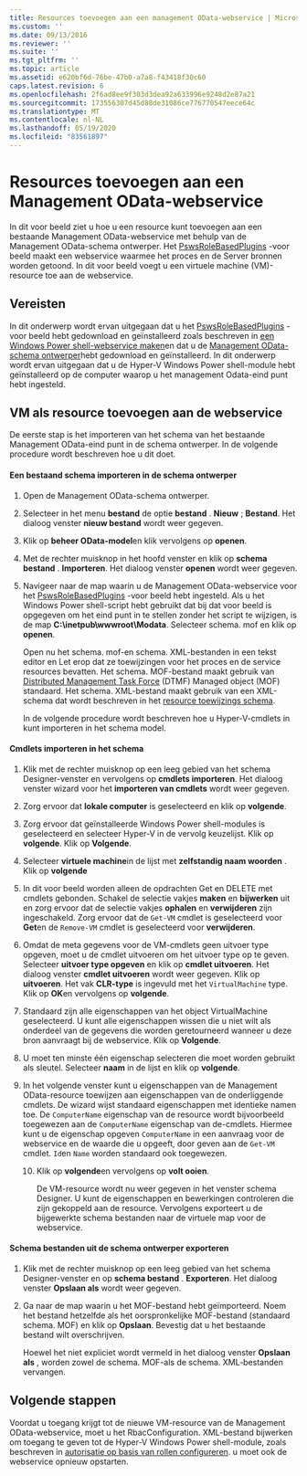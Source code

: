 ```yaml
---
title: Resources toevoegen aan een management OData-webservice | Microsoft Docs
ms.custom: ''
ms.date: 09/13/2016
ms.reviewer: ''
ms.suite: ''
ms.tgt_pltfrm: ''
ms.topic: article
ms.assetid: e620bf6d-76be-47b0-a7a8-f43418f30c60
caps.latest.revision: 6
ms.openlocfilehash: 2f6ad8ee9f303d3dea92a633996e9248d2e87a21
ms.sourcegitcommit: 173556307d45d88de31086ce776770547eece64c
ms.translationtype: MT
ms.contentlocale: nl-NL
ms.lasthandoff: 05/19/2020
ms.locfileid: "83561897"
---
```

# <a name="adding-resources-to-a-management-odata-web-service"></a>Resources toevoegen aan een Management OData-webservice

In dit voor beeld ziet u hoe u een resource kunt toevoegen aan een bestaande Management OData-webservice met behulp van de Management OData-schema ontwerper. Het [PswsRoleBasedPlugins](https://code.msdn.microsoft.com:443/windowsdesktop/PswsRoleBasedPlugins-9c79b75a) -voor beeld maakt een webservice waarmee het proces en de Server bronnen worden getoond. In dit voor beeld voegt u een virtuele machine (VM)-resource toe aan de webservice.

## <a name="prerequisites"></a>Vereisten

In dit onderwerp wordt ervan uitgegaan dat u het [PswsRoleBasedPlugins](https://code.msdn.microsoft.com:443/windowsdesktop/PswsRoleBasedPlugins-9c79b75a) -voor beeld hebt gedownload en geïnstalleerd zoals beschreven in [een Windows Power shell-webservice maken](./creating-a-management-odata-web-service.md)en dat u de [Management OData-schema ontwerper](https://marketplace.visualstudio.com/items?itemName=jlisc0.ManagementODataSchemaDesigner)hebt gedownload en geïnstalleerd. In dit onderwerp wordt ervan uitgegaan dat u de Hyper-V Windows Power shell-module hebt geïnstalleerd op de computer waarop u het management Odata-eind punt hebt ingesteld.

## <a name="adding-vm-as-a-resource-to-the-web-service"></a>VM als resource toevoegen aan de webservice

De eerste stap is het importeren van het schema van het bestaande Management OData-eind punt in de schema ontwerper. In de volgende procedure wordt beschreven hoe u dit doet.

#### <a name="importing-an-existing-schema-into-the-schema-designer"></a>Een bestaand schema importeren in de schema ontwerper

1. Open de Management OData-schema ontwerper.

2. Selecteer in het menu **bestand** de optie **bestand** . **Nieuw** ; **Bestand**. Het dialoog venster **nieuw bestand** wordt weer gegeven.

3. Klik op **beheer OData-model**en klik vervolgens op **openen**.

4. Met de rechter muisknop in het hoofd venster en klik op **schema bestand** . **Importeren**. Het dialoog venster **openen** wordt weer gegeven.

5. Navigeer naar de map waarin u de Management OData-webservice voor het [PswsRoleBasedPlugins](https://code.msdn.microsoft.com:443/windowsdesktop/PswsRoleBasedPlugins-9c79b75a) -voor beeld hebt ingesteld. Als u het Windows Power shell-script hebt gebruikt dat bij dat voor beeld is opgegeven om het eind punt in te stellen zonder het script te wijzigen, is de map **C:\inetpub\wwwroot\Modata**. Selecteer schema. mof en klik op **openen**.

   Open nu het schema. mof-en schema. XML-bestanden in een tekst editor en Let erop dat ze toewijzingen voor het proces en de service resources bevatten. Het schema. MOF-bestand maakt gebruik van [Distributed Management Task Force](https://www.dmtf.org/) (DTMF) Managed object (MOF) standaard. Het schema. XML-bestand maakt gebruik van een XML-schema dat wordt beschreven in het [resource toewijzings schema](./resource-mapping-schema.md).

   In de volgende procedure wordt beschreven hoe u Hyper-V-cmdlets in kunt importeren in het schema model.

#### <a name="importing-cmdlets-into-the-schema"></a>Cmdlets importeren in het schema

1. Klik met de rechter muisknop op een leeg gebied van het schema Designer-venster en vervolgens op **cmdlets importeren**. Het dialoog venster wizard voor het **importeren van cmdlets** wordt weer gegeven.

2. Zorg ervoor dat **lokale computer** is geselecteerd en klik op **volgende**.

3. Zorg ervoor dat geïnstalleerde Windows Power shell-modules is geselecteerd en selecteer Hyper-V in de vervolg keuzelijst. Klik op **volgende**. Klik op **Volgende**.

4. Selecteer **virtuele machine**in de lijst met **zelfstandig naam woorden** . Klik op **volgende**

5. In dit voor beeld worden alleen de opdrachten Get en DELETE met cmdlets gebonden. Schakel de selectie vakjes **maken** en **bijwerken** uit en zorg ervoor dat de selectie vakjes **ophalen** en **verwijderen** zijn ingeschakeld. Zorg ervoor dat de `Get-VM` cmdlet is geselecteerd voor **Get**en de `Remove-VM` cmdlet is geselecteerd voor **verwijderen**.

6. Omdat de meta gegevens voor de VM-cmdlets geen uitvoer type opgeven, moet u de cmdlet uitvoeren om het uitvoer type op te geven. Selecteer **uitvoer type opgeven** en klik op **cmdlet uitvoeren**. Het dialoog venster **cmdlet uitvoeren** wordt weer gegeven. Klik op **uitvoeren**. Het vak **CLR-type** is ingevuld met het `VirtualMachine` type. Klik op **OK**en vervolgens op **volgende**.

7. Standaard zijn alle eigenschappen van het object VirtualMachine geselecteerd. U kunt alle eigenschappen wissen die u niet wilt als onderdeel van de gegevens die worden geretourneerd wanneer u deze bron aanvraagt bij de webservice. Klik op **Volgende**.

8. U moet ten minste één eigenschap selecteren die moet worden gebruikt als sleutel. Selecteer **naam** in de lijst en klik op **volgende**.

9. In het volgende venster kunt u eigenschappen van de Management OData-resource toewijzen aan eigenschappen van de onderliggende cmdlets. De wizard wijst standaard eigenschappen met identieke namen toe. De `ComputerName` eigenschap van de resource wordt bijvoorbeeld toegewezen aan de `ComputerName` eigenschap van de-cmdlets.  Hiermee kunt u de eigenschap opgeven `ComputerName` in een aanvraag voor de webservice en de waarde die u opgeeft, door geven aan de `Get-VM` cmdlet. `Id`en `Name` worden standaard ook toegewezen.

   10. Klik op **volgende**en vervolgens op **volt ooien**.

       De VM-resource wordt nu weer gegeven in het venster schema Designer. U kunt de eigenschappen en bewerkingen controleren die zijn gekoppeld aan de resource. Vervolgens exporteert u de bijgewerkte schema bestanden naar de virtuele map voor de webservice.

#### <a name="exporting-schema-files-from-the-schema-designer"></a>Schema bestanden uit de schema ontwerper exporteren

1. Klik met de rechter muisknop op een leeg gebied van het schema Designer-venster en op **schema bestand** . **Exporteren**. Het dialoog venster **Opslaan als** wordt weer gegeven.

2. Ga naar de map waarin u het MOF-bestand hebt geïmporteerd. Noem het bestand hetzelfde als het oorspronkelijke MOF-bestand (standaard schema. MOF) en klik op **Opslaan**. Bevestig dat u het bestaande bestand wilt overschrijven.

   Hoewel het niet expliciet wordt vermeld in het dialoog venster **Opslaan als** , worden zowel de schema. MOF-als de schema. XML-bestanden vervangen.

## <a name="next-steps"></a>Volgende stappen

Voordat u toegang krijgt tot de nieuwe VM-resource van de Management OData-webservice, moet u het RbacConfiguration. XML-bestand bijwerken om toegang te geven tot de Hyper-V Windows Power shell-module, zoals beschreven in [autorisatie op basis van rollen configureren](./configuring-role-based-authorization.md). u moet ook de webservice opnieuw opstarten.
